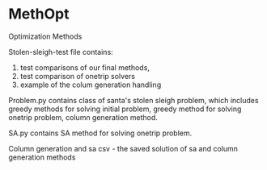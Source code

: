 # MethOpt
Optimization Methods

Stolen-sleigh-test file contains:
1) test comparisons of our final methods, 
2) test comparison of onetrip solvers  
3) example of the colum generation handling

Problem.py contains class of santa's stolen sleigh problem, which includes greedy methods for solving initial problem, greedy method for solving onetrip problem, column generation method.

SA.py contains SA method for solving onetrip problem.

Column generation and sa csv - the saved solution of sa and column generation methods 

